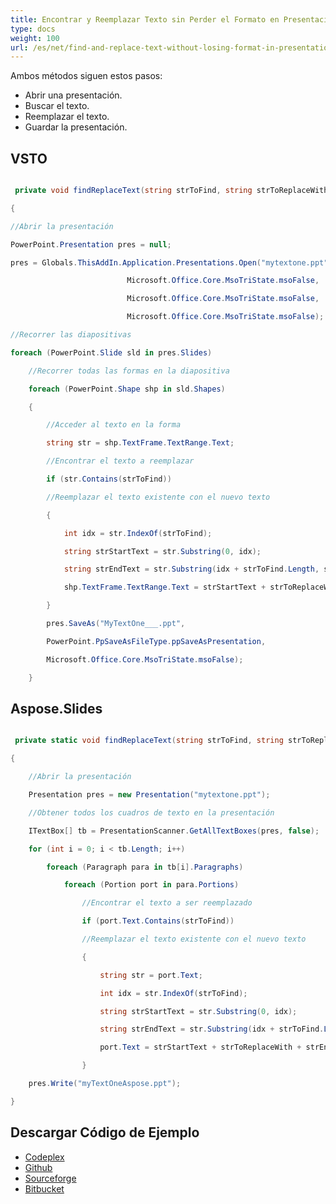 ```yaml
---
title: Encontrar y Reemplazar Texto sin Perder el Formato en Presentaciones
type: docs
weight: 100
url: /es/net/find-and-replace-text-without-losing-format-in-presentation/
---
```


Ambos métodos siguen estos pasos:

- Abrir una presentación.
- Buscar el texto.
- Reemplazar el texto.
- Guardar la presentación.
## **VSTO**
``` csharp

 private void findReplaceText(string strToFind, string strToReplaceWith)

{

//Abrir la presentación

PowerPoint.Presentation pres = null;

pres = Globals.ThisAddIn.Application.Presentations.Open("mytextone.ppt",

						  Microsoft.Office.Core.MsoTriState.msoFalse,

						  Microsoft.Office.Core.MsoTriState.msoFalse,

						  Microsoft.Office.Core.MsoTriState.msoFalse);

//Recorrer las diapositivas

foreach (PowerPoint.Slide sld in pres.Slides)

	//Recorrer todas las formas en la diapositiva

	foreach (PowerPoint.Shape shp in sld.Shapes)

	{

		//Acceder al texto en la forma

		string str = shp.TextFrame.TextRange.Text;

		//Encontrar el texto a reemplazar

		if (str.Contains(strToFind))

		//Reemplazar el texto existente con el nuevo texto

		{

			int idx = str.IndexOf(strToFind);

			string strStartText = str.Substring(0, idx);

			string strEndText = str.Substring(idx + strToFind.Length, str.Length - 1 - (idx + strToFind.Length - 1));

			shp.TextFrame.TextRange.Text = strStartText + strToReplaceWith + strEndText;

		}

		pres.SaveAs("MyTextOne___.ppt",

		PowerPoint.PpSaveAsFileType.ppSaveAsPresentation,

		Microsoft.Office.Core.MsoTriState.msoFalse);

	}

``` 
## **Aspose.Slides**
``` csharp

 private static void findReplaceText(string strToFind, string strToReplaceWith)

{

	//Abrir la presentación

	Presentation pres = new Presentation("mytextone.ppt");

	//Obtener todos los cuadros de texto en la presentación

	ITextBox[] tb = PresentationScanner.GetAllTextBoxes(pres, false);

	for (int i = 0; i < tb.Length; i++)

		foreach (Paragraph para in tb[i].Paragraphs)

			foreach (Portion port in para.Portions)

				//Encontrar el texto a ser reemplazado

				if (port.Text.Contains(strToFind))

				//Reemplazar el texto existente con el nuevo texto

				{

					string str = port.Text;

					int idx = str.IndexOf(strToFind);

					string strStartText = str.Substring(0, idx);

					string strEndText = str.Substring(idx + strToFind.Length, str.Length - 1 - (idx + strToFind.Length - 1));

					port.Text = strStartText + strToReplaceWith + strEndText;

				}

	pres.Write("myTextOneAspose.ppt");

}

``` 
## **Descargar Código de Ejemplo**
- [Codeplex](https://asposevsto.codeplex.com/downloads/get/772952)
- [Github](https://github.com/aspose-slides/Aspose.Slides-for-.NET/releases/download/AsposeSlidesVsVSTOv1.1/Find.and.Replace.Text.without.Losing.Format.Aspose.Slides.zip)
- [Sourceforge](https://sourceforge.net/projects/asposevsto/files/Aspose.Slides%20Vs%20VSTO%20Slides/Find%20and%20Replace%20Text%20without%20Losing%20Format%20\(Aspose.Slides\).zip/download)
- [Bitbucket](https://bitbucket.org/asposemarketplace/aspose-for-vsto/downloads/Find%20and%20Replace%20Text%20without%20Losing%20Format%20\(Aspose.Slides\).zip)